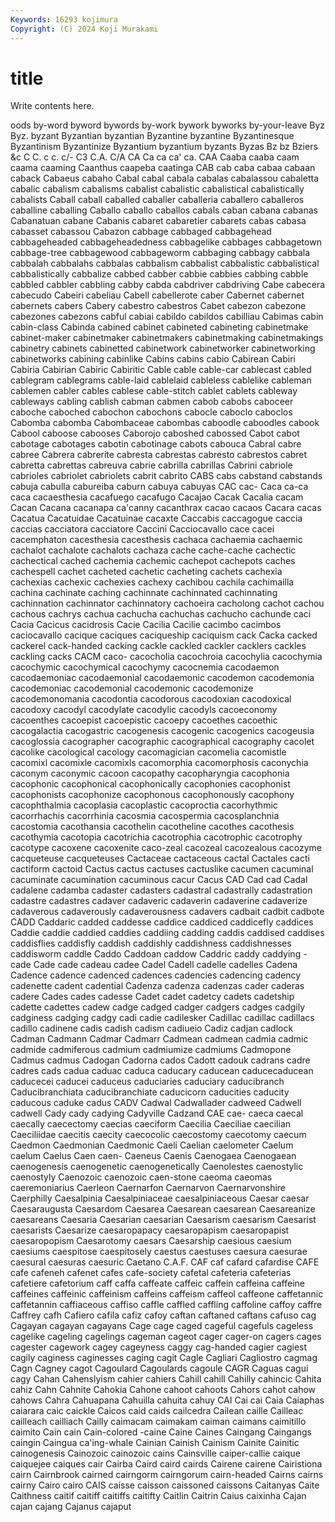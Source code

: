 ```yaml
---
Keywords: 16293 kojimura
Copyright: (C) 2024 Koji Murakami
---
```


# title

Write contents here.



oods by-word byword bywords
by-work bywork byworks by-your-leave Byz Byz. byzant Byzantian byzantian Byzantine
byzantine Byzantinesque Byzantinism Byzantinize Byzantium byzantium byzants Byzas Bz bz
Bziers &c C C. c c. c/- C3 C.A. C/A
CA Ca ca ca' ca. CAA Caaba caaba caam caama
caaming Caanthus caapeba caatinga CAB cab caba cabaa cabaan caback
Cabaeus cabaho Cabal cabal cabala cabalas cabalassou cabaletta cabalic cabalism
cabalisms cabalist cabalistic cabalistical cabalistically cabalists Caball caball caballed caballer
caballeria caballero caballeros caballine caballing Caballo caballo caballos cabals caban
cabana cabanas Cabanatuan cabane Cabanis cabaret cabaretier cabarets cabas cabasa
cabasset cabassou Cabazon cabbage cabbaged cabbagehead cabbageheaded cabbageheadedness cabbagelike cabbages
cabbagetown cabbage-tree cabbagewood cabbageworm cabbaging cabbagy cabbala cabbalah cabbalahs cabbalas
cabbalism cabbalist cabbalistic cabbalistical cabbalistically cabbalize cabbed cabber cabbie cabbies
cabbing cabble cabbled cabbler cabbling cabby cabda cabdriver cabdriving Cabe
cabecera cabecudo Cabeiri cabeliau Cabell cabellerote caber Cabernet cabernet cabernets
cabers Cabery cabestro cabestros Cabet cabezon cabezone cabezones cabezons cabful
cabiai cabildo cabildos cabilliau Cabimas cabin cabin-class Cabinda cabined cabinet
cabineted cabineting cabinetmake cabinet-maker cabinetmaker cabinetmakers cabinetmaking cabinetmakings cabinetry cabinets
cabinetted cabinetwork cabinetworker cabinetworking cabinetworks cabining cabinlike Cabins cabins cabio
Cabirean Cabiri Cabiria Cabirian Cabiric Cabiritic Cable cable cable-car cablecast
cabled cablegram cablegrams cable-laid cablelaid cableless cablelike cableman cablemen cabler
cables cablese cable-stitch cablet cablets cableway cableways cabling cablish cabman
cabmen cabob cabobs caboceer caboche caboched cabochon cabochons cabocle caboclo
caboclos Cabomba cabomba Cabombaceae cabombas caboodle caboodles cabook Cabool caboose
cabooses Caborojo caboshed cabossed Cabot cabot cabotage cabotages cabotin cabotinage
cabots cabouca Cabral cabre cabree Cabrera cabrerite cabresta cabrestas cabresto
cabrestos cabret cabretta cabrettas cabreuva cabrie cabrilla cabrillas Cabrini cabriole
cabrioles cabriolet cabriolets cabrit cabrito CABS cabs cabstand cabstands cabuja
cabulla cabureiba caburn cabuya cabuyas CAC cac- Caca ca-ca caca
cacaesthesia cacafuego cacafugo Cacajao Cacak Cacalia cacam Cacan Cacana cacanapa
ca'canny cacanthrax cacao cacaos Cacara cacas Cacatua Cacatuidae Cacatuinae cacaxte
Caccabis caccagogue caccia caccias cacciatora cacciatore Caccini Cacciocavallo cace cacei
cacemphaton cacesthesia cacesthesis cachaca cachaemia cachaemic cachalot cachalote cachalots cachaza
cache cache-cache cachectic cachectical cached cachemia cachemic cachepot cachepots caches
cachespell cachet cacheted cachetic cacheting cachets cachexia cachexias cachexic cachexies
cachexy cachibou cachila cachimailla cachina cachinate caching cachinnate cachinnated cachinnating
cachinnation cachinnator cachinnatory cachoeira cacholong cachot cachou cachous cachrys cachua
cachucha cachuchas cachucho cachunde caci Cacia Cacicus cacidrosis Cacie Cacilia
Cacilie cacimbo cacimbos caciocavallo cacique caciques caciqueship caciquism cack Cacka
cacked cackerel cack-handed cacking cackle cackled cackler cacklers cackles cackling
cacks CACM caco- cacocholia cacochroia cacochylia cacochymia cacochymic cacochymical cacochymy
cacocnemia cacodaemon cacodaemoniac cacodaemonial cacodaemonic cacodemon cacodemonia cacodemoniac cacodemonial cacodemonic
cacodemonize cacodemonomania cacodontia cacodorous cacodoxian cacodoxical cacodoxy cacodyl cacodylate cacodylic
cacodyls cacoeconomy cacoenthes cacoepist cacoepistic cacoepy cacoethes cacoethic cacogalactia cacogastric
cacogenesis cacogenic cacogenics cacogeusia cacoglossia cacographer cacographic cacographical cacography cacolet
cacolike cacological cacology cacomagician cacomelia cacomistle cacomixl cacomixle cacomixls cacomorphia
cacomorphosis caconychia caconym caconymic cacoon cacopathy cacopharyngia cacophonia cacophonic cacophonical
cacophonically cacophonies cacophonist cacophonists cacophonize cacophonous cacophonously cacophony cacophthalmia cacoplasia
cacoplastic cacoproctia cacorhythmic cacorrhachis cacorrhinia cacosmia cacospermia cacosplanchnia cacostomia cacothansia
cacothelin cacotheline cacothes cacothesis cacothymia cacotopia cacotrichia cacotrophia cacotrophic cacotrophy
cacotype cacoxene cacoxenite caco-zeal cacozeal cacozealous cacozyme cacqueteuse cacqueteuses Cactaceae
cactaceous cactal Cactales cacti cactiform cactoid Cactus cactus cactuses cactuslike
cacumen cacuminal cacuminate cacumination cacuminous cacur Cacus CAD Cad cad
Cadal cadalene cadamba cadaster cadasters cadastral cadastrally cadastration cadastre cadastres
cadaver cadaveric cadaverin cadaverine cadaverize cadaverous cadaverously cadaverousness cadavers cadbait
cadbit cadbote CADD Caddaric cadded caddesse caddice caddiced caddicefly caddices
Caddie caddie caddied caddies caddiing cadding caddis caddised caddises caddisflies
caddisfly caddish caddishly caddishness caddishnesses caddisworm caddle Caddo Caddoan caddow
Caddric caddy caddying -cade Cade cade cadeau cadee Cadel Cadell
cadelle cadelles Cadena Cadence cadence cadenced cadences cadencies cadencing cadency
cadenette cadent cadential Cadenza cadenza cadenzas cader caderas cadere Cades
cades cadesse Cadet cadet cadetcy cadets cadetship cadette cadettes cadew
cadge cadged cadger cadgers cadges cadgily cadginess cadging cadgy cadi
cadie cadilesker Cadillac cadillac cadillacs cadillo cadinene cadis cadish cadism
cadiueio Cadiz cadjan cadlock Cadman Cadmann Cadmar Cadmarr Cadmean cadmean
cadmia cadmic cadmide cadmiferous cadmium cadmiumize cadmiums Cadmopone Cadmus cadmus
Cadogan Cadorna cados Cadott cadouk cadrans cadre cadres cads cadua
caduac caduca caducary caducean caducecaducean caducecei caducei caduceus caduciaries caduciary
caducibranch Caducibranchiata caducibranchiate caducicorn caducities caducity caducous caduke cadus CADV
Cadwal Cadwallader cadweed Cadwell cadwell Cady cady cadying Cadyville Cadzand
CAE cae- caeca caecal caecally caecectomy caecias caeciform Caecilia Caeciliae
caecilian Caeciliidae caecitis caecity caecocolic caecostomy caecotomy caecum Caedmon Caedmonian
Caedmonic Caeli Caelian caelometer Caelum caelum Caelus Caen caen- Caeneus
Caenis Caenogaea Caenogaean caenogenesis caenogenetic caenogenetically Caenolestes caenostylic caenostyly Caenozoic
caenozoic caen-stone caeoma caeomas caeremoniarius Caerleon Caernarfon Caernarvon Caernarvonshire Caerphilly
Caesalpinia Caesalpiniaceae caesalpiniaceous Caesar caesar Caesaraugusta Caesardom Caesarea Caesarean caesarean
Caesareanize caesareans Caesaria Caesarian caesarian Caesarism caesarism Caesarist caesarists Caesarize
caesaropapacy caesaropapism caesaropapist caesaropopism Caesarotomy caesars Caesarship caesious caesium caesiums
caespitose caespitosely caestus caestuses caesura caesurae caesural caesuras caesuric Caetano
C.A.F. CAF caf cafard cafardise CAFE cafe cafeneh cafenet cafes
cafe-society cafetal cafeteria cafeterias cafetiere cafetorium caff caffa caffeate caffeic
caffein caffeina caffeine caffeines caffeinic caffeinism caffeins caffeism caffeol caffeone
caffetannic caffetannin caffiaceous caffiso caffle caffled caffling caffoline caffoy caffre
Caffrey cafh Cafiero cafila cafiz cafoy caftan caftaned caftans cafuso
cag Cagayan cagayan cagayans Cage cage caged cageful cagefuls cageless
cagelike cageling cagelings cageman cageot cager cager-on cagers cages cagester
cagework cagey cageyness caggy cag-handed cagier cagiest cagily caginess caginesses
caging cagit Cagle Cagliari Cagliostro cagmag Cagn Cagney cagot Cagoulard
Cagoulards cagoule CAGR Caguas cagui cagy Cahan Cahenslyism cahier cahiers
Cahill cahill Cahilly cahincic Cahita cahiz Cahn Cahnite Cahokia Cahone
cahoot cahoots Cahors cahot cahow cahows Cahra Cahuapana Cahuilla cahuita
cahuy CAI Cai cai Caia Caiaphas caiarara caic caickle Caicos
caid caids cailcedra Cailean caille Cailleac cailleach cailliach Cailly caimacam
caimakam caiman caimans caimitillo caimito Cain cain Cain-colored -caine Caine
Caines Caingang Caingangs caingin Caingua ca'ing-whale Cainian Cainish Cainism Cainite
Cainitic cainogenesis Cainozoic cainozoic cains Cainsville caiper-callie caique caiquejee caiques
cair Cairba Caird caird cairds Cairene cairene Cairistiona cairn Cairnbrook
cairned cairngorm cairngorum cairn-headed Cairns cairns cairny Cairo cairo CAIS
caisse caisson caissoned caissons Caitanyas Caite Caithness caitif caitiff caitiffs
caitifty Caitlin Caitrin Caius caixinha Cajan cajan cajang Cajanus cajaput
